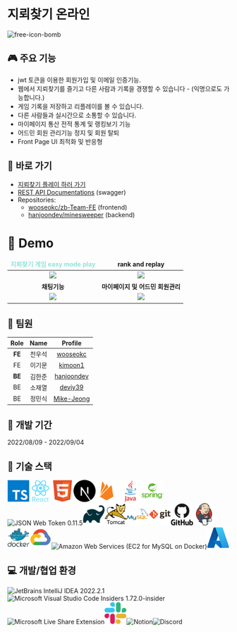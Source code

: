 # 지뢰찾기 온라인
![free-icon-bomb](https://user-images.githubusercontent.com/49369306/195980589-ac70d4f2-4dba-4537-879c-325969df90e1.png)

## :video_game: 주요 기능
* jwt 토큰을 이용한 회원가입 및 이메일 인증기능.
* 웹에서 지뢰찾기를 즐기고 다른 사람과 기록을 경쟁할 수 있습니다 - (익명으로도 가능합니다.)
* 게임 기록을 저장하고 리플레이를 볼 수 있습니다.
* 다른 사람들과 실시간으로 소통할 수 있습니다.
* 마이페이지 통산 전적 통계 및 랭킹보기 기능
* 어드민 회원 관리기능 정지 및 회원 탈퇴
* Front Page UI 최적화 및 반응형 

## :link: 바로 가기
* [지뢰찾기 플레이 하러 가기](https://minesweeper-2283e.firebaseapp.com/)
* [REST API Documentations](https://minesweeper.hanjoon.dev/minesweeper/swagger-ui/index.html) (swagger)
* Repositories:
  * [wooseokc/zb-Team-FE](https://github.com/wooseokc/zb-Team-FE) (frontend)
  * [hanjoondev/minesweeper](https://github.com/hanjoondev/minesweeper) (backend)

# :movie_camera: Demo

<table align="center">
  <thead>
    <tr margin-bottom=3px>
    <td align="center">
     <b style="color:#8fe3d9">지뢰찾기 게임 easy mode play<b>
    </td>
    <td align="center">
     <b>rank and replay</b>
    </td>
    </tr>
  </thead>
  
  <tbody>
  <tr>
  <td  align="center">
    <img src="https://user-images.githubusercontent.com/49369306/195980760-e6d52626-397a-4f4f-9e50-cb4adbb7c966.gif" width="350">
  </td>
  <td align="center">
    <img src="https://user-images.githubusercontent.com/49369306/195980772-40e1bce5-03fd-410b-92b6-2418259053c7.gif" width="350">
  </td>
  </tr>
  
  <tr>
  
  <td  align="center">
   <b>
     채팅기능
   </b>
  </td>
  <td align="center">
   <b>
     마이페이지 및 어드민 회원관리
   </b>
  </td>

  </tr>
  
  <tr>
  <td  align="center">
    <img src= "https://user-images.githubusercontent.com/49369306/195980856-ee837e3c-b455-434a-a219-3591296439b1.gif" width="350"  > 
  </td>
  <td  align="center">
    <img src="https://user-images.githubusercontent.com/49369306/195981044-7d6ae3ba-466d-460c-97e3-caa223bb1116.gif" width="350" >
  </td>
  </tr>

</tbody>
</table>

## :busts_in_silhouette: 팀원
| Role | Name | Profile |
| :--: | :--: | :-----: |
|  **FE**  | 천우석 | [wooseokc](https://github.com/wooseokc)     |
|    FE    | 이기문 | [kimoon1](https://github.com/kimoon1)       |
|  **BE**  | 김한준 | [hanjoondev](https://github.com/hanjoondev) |
|    BE    | 소재열 | [devjy39](https://github.com/devjy39)       |
|    BE    | 정민식 | [Mike-Jeong](https://github.com/Mike-Jeong) |

## :calendar: 개발 기간
2022/08/09 - 2022/09/04

## :wrench: 기술 스택
<img src="https://raw.githubusercontent.com/devicons/devicon/master/icons/typescript/typescript-original.svg" width="50" title="TypeScript"><img src="https://raw.githubusercontent.com/devicons/devicon/master/icons/react/react-original-wordmark.svg" width="50" title="React"><img src="https://raw.githubusercontent.com/devicons/devicon/master/icons/html5/html5-original.svg" width="50" title="HTML5"><img src="https://raw.githubusercontent.com/devicons/devicon/master/icons/nextjs/nextjs-original.svg" width="50" title="nextjs"><img src="https://raw.githubusercontent.com/devicons/devicon/master/icons/firebase/firebase-plain.svg" width="50" title="Google Firebase">
<img src="https://raw.githubusercontent.com/devicons/devicon/master/icons/java/java-original-wordmark.svg" width="50" title="OpenJDK 11"><img src="https://raw.githubusercontent.com/devicons/devicon/master/icons/spring/spring-original-wordmark.svg" width="50" title="Spring Boot 2.7.2"><img src="https://jwt.io/img/pic_logo.svg" width="50" title="JSON Web Token 0.11.5"><img src="https://raw.githubusercontent.com/devicons/devicon/master/icons/gradle/gradle-plain.svg" width="50" title="Gradle 7.5"><img src="https://raw.githubusercontent.com/devicons/devicon/master/icons/tomcat/tomcat-original-wordmark.svg" width="50" title="Apache Tomcat/9.0.43 (Debian)"><img src="https://raw.githubusercontent.com/devicons/devicon/master/icons/mysql/mysql-original-wordmark.svg" width="50" title="MySQL 8.0.30"><img src="https://raw.githubusercontent.com/devicons/devicon/master/icons/git/git-original-wordmark.svg"  width="50" title="Git 2.37.3"><img src="https://raw.githubusercontent.com/devicons/devicon/master/icons/github/github-original-wordmark.svg" width="50" title="GitHub"><img src="https://raw.githubusercontent.com/devicons/devicon/master/icons/jenkins/jenkins-original.svg" width="50" title="Jenkins 2.366"><img src="https://raw.githubusercontent.com/devicons/devicon/master/icons/docker/docker-original-wordmark.svg" width="50" title="Docker"><img src="https://raw.githubusercontent.com/devicons/devicon/master/icons/googlecloud/googlecloud-original.svg" width="50" title="Google Cloud Platform (Google Compute Engine for Tomcat on Docker)"><img src="https://cdn.svgporn.com/logos/aws.svg" width="50" title="Amazon Web Services (EC2 for MySQL on Docker)"><img src="https://raw.githubusercontent.com/devicons/devicon/master/icons/azure/azure-original.svg" width="50" title="Microsoft Azure (Virtual machine for Jenkins)">

## :computer: 개발/협업 환경
<img src="https://upload.wikimedia.org/wikipedia/commons/9/9c/IntelliJ_IDEA_Icon.svg" width="50" title="JetBrains IntelliJ IDEA 2022.2.1"><img src="https://upload.wikimedia.org/wikipedia/commons/4/4b/Visual_Studio_Code_Insiders_1.36_icon.svg" width="50" title="Microsoft Visual Studio Code Insiders 1.72.0-insider"><img src="https://ms-vsliveshare.gallerycdn.vsassets.io/extensions/ms-vsliveshare/vsliveshare/1.0.5705/1661979107352/Microsoft.VisualStudio.Services.Icons.Default" width="50" title="Microsoft Live Share Extension"><img src="https://raw.githubusercontent.com/devicons/devicon/master/icons/slack/slack-original.svg" width="50" title="Slack"><img src="https://upload.wikimedia.org/wikipedia/commons/4/45/Notion_app_logo.png" width="50" title="Notion"><img src="https://www.svgrepo.com/show/353655/discord-icon.svg" width="50" title="Discord">
